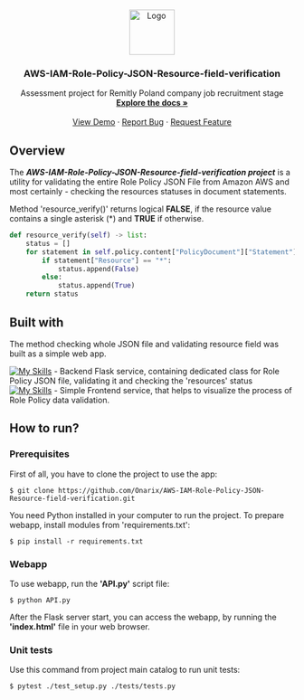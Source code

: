 <a name="readme-top"></a>

<!-- PROJECT LOGO -->
<br />
<div align="center">
  <a href="https://github.com/Onarix/AWS-IAM-Role-Policy-JSON-Resource-field-verification">
    <img src="https://upload.wikimedia.org/wikipedia/commons/9/93/Amazon_Web_Services_Logo.svg" alt="Logo" width="80" height="80">
  </a>

  <h3 align="center">AWS-IAM-Role-Policy-JSON-Resource-field-verification</h3>

  <p align="center">
    Assessment project for Remitly Poland company job recruitment stage
    <br />
    <a href="https://github.com/Onarix/AWS-IAM-Role-Policy-JSON-Resource-field-verification"><strong>Explore the docs »</strong></a>
    <br />
    <br />
    <a href="https://github.com/Onarix/AWS-IAM-Role-Policy-JSON-Resource-field-verification">View Demo</a>
    ·
    <a href="https://github.com/Onarix/AWS-IAM-Role-Policy-JSON-Resource-field-verification/issues/new?labels=bug&template=bug-report---.md">Report Bug</a>
    ·
    <a href="https://github.com/Onarix/AWS-IAM-Role-Policy-JSON-Resource-field-verification/issues/new?labels=enhancement&template=feature-request---.md">Request Feature</a>
  </p>
</div>


## Overview

The <b>*AWS-IAM-Role-Policy-JSON-Resource-field-verification project*</b> is a utility for validating the entire Role Policy JSON File from Amazon AWS and most certainly - checking the resources statuses in document statements.

Method 'resource_verify()' returns logical <b>FALSE</b>, if the resource value contains a single asterisk (*) and <b>TRUE</b> if otherwise.

```python
def resource_verify(self) -> list:
    status = []
    for statement in self.policy.content["PolicyDocument"]["Statement"]:
        if statement["Resource"] == "*":
            status.append(False)
        else:
            status.append(True)
    return status
```

## Built with

The method checking whole JSON file and validating resource field was built as a simple web app. 

[![My Skills](https://skillicons.dev/icons?i=python)](https://skillicons.dev) - Backend Flask service, containing dedicated class for Role Policy JSON file, validating it and checking the 'resources' status <br> 
[![My Skills](https://skillicons.dev/icons?i=js)](https://skillicons.dev) - Simple Frontend service, that helps to visualize the process of Role Policy data validation.

## How to run?

### Prerequisites
First of all, you have to clone the project to use the app:
```
$ git clone https://github.com/Onarix/AWS-IAM-Role-Policy-JSON-Resource-field-verification.git
```
You need Python installed in your computer to run the project.
To prepare webapp, install modules from 'requirements.txt':
```
$ pip install -r requirements.txt
```

### Webapp
To use webapp, run the <b>'API.py'</b> script file:
```
$ python API.py
```
After the Flask server start, you can access the webapp, by running the <b>'index.html'</b> file in your web browser.


### Unit tests
Use this command from project main catalog to run unit tests:
```
$ pytest ./test_setup.py ./tests/tests.py
```
